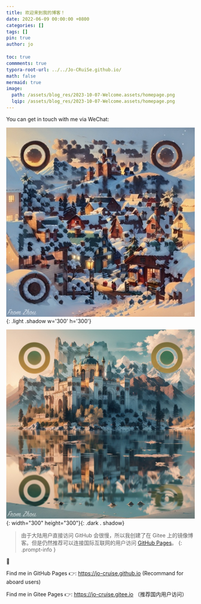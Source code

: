 ```yaml
---
title: 欢迎来到我的博客！
date: 2022-06-09 00:00:00 +0800
categories: []
tags: []     
pin: true
author: jo

toc: true
commments: true
typora-root-url: ../../Jo-CRuiSe.github.io/
math: false
mermaid: true
image: 
  path: /assets/blog_res/2023-10-07-Welcome.assets/homepage.png
  lqip: /assets/blog_res/2023-10-07-Welcome.assets/homepage.png
---
```


You can get in touch with me via WeChat:

![HomePageQRCodeLight](/assets/blog_res/2023-10-07-Welcome.assets/HomePageQRCodeLight.jpg){: .light .shadow  w='300' h='300'}

![HomePageQRCodeDark](/assets/blog_res/2023-10-07-Welcome.assets/HomePageQRCodeDark.jpg){: width="300" height="300"}{: .dark  . shadow}

>由于大陆用户直接访问 GitHub 会很慢，所以我创建了在 Gitee 上的镜像博客。但是仍然推荐可以连接国际互联网的用户访问 [GitHub Pages](https://jo-cruise.github.io)。
{: .prompt-info }

👀 

Find me in GitHub Pages 👉: <https://jo-cruise.github.io> (Recommand for aboard users)

Find me in Gitee Pages 👉: <https://jo-cruise.gitee.io> （推荐国内用户访问）

